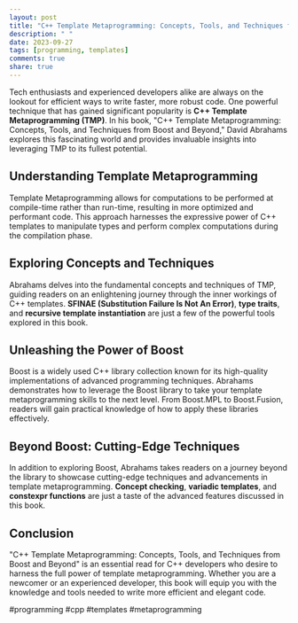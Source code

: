 ```yaml
---
layout: post
title: "C++ Template Metaprogramming: Concepts, Tools, and Techniques from Boost and Beyond by David Abrahams"
description: " "
date: 2023-09-27
tags: [programming, templates]
comments: true
share: true
---
```


Tech enthusiasts and experienced developers alike are always on the lookout for efficient ways to write faster, more robust code. One powerful technique that has gained significant popularity is **C++ Template Metaprogramming (TMP)**. In his book, "C++ Template Metaprogramming: Concepts, Tools, and Techniques from Boost and Beyond," David Abrahams explores this fascinating world and provides invaluable insights into leveraging TMP to its fullest potential.

## Understanding Template Metaprogramming

Template Metaprogramming allows for computations to be performed at compile-time rather than run-time, resulting in more optimized and performant code. This approach harnesses the expressive power of C++ templates to manipulate types and perform complex computations during the compilation phase.

## Exploring Concepts and Techniques

Abrahams delves into the fundamental concepts and techniques of TMP, guiding readers on an enlightening journey through the inner workings of C++ templates. **SFINAE (Substitution Failure Is Not An Error)**, **type traits**, and **recursive template instantiation** are just a few of the powerful tools explored in this book.

## Unleashing the Power of Boost

Boost is a widely used C++ library collection known for its high-quality implementations of advanced programming techniques. Abrahams demonstrates how to leverage the Boost library to take your template metaprogramming skills to the next level. From Boost.MPL to Boost.Fusion, readers will gain practical knowledge of how to apply these libraries effectively.

## Beyond Boost: Cutting-Edge Techniques

In addition to exploring Boost, Abrahams takes readers on a journey beyond the library to showcase cutting-edge techniques and advancements in template metaprogramming. **Concept checking**, **variadic templates**, and **constexpr functions** are just a taste of the advanced features discussed in this book.

## Conclusion

"C++ Template Metaprogramming: Concepts, Tools, and Techniques from Boost and Beyond" is an essential read for C++ developers who desire to harness the full power of template metaprogramming. Whether you are a newcomer or an experienced developer, this book will equip you with the knowledge and tools needed to write more efficient and elegant code.

#programming #cpp #templates #metaprogramming